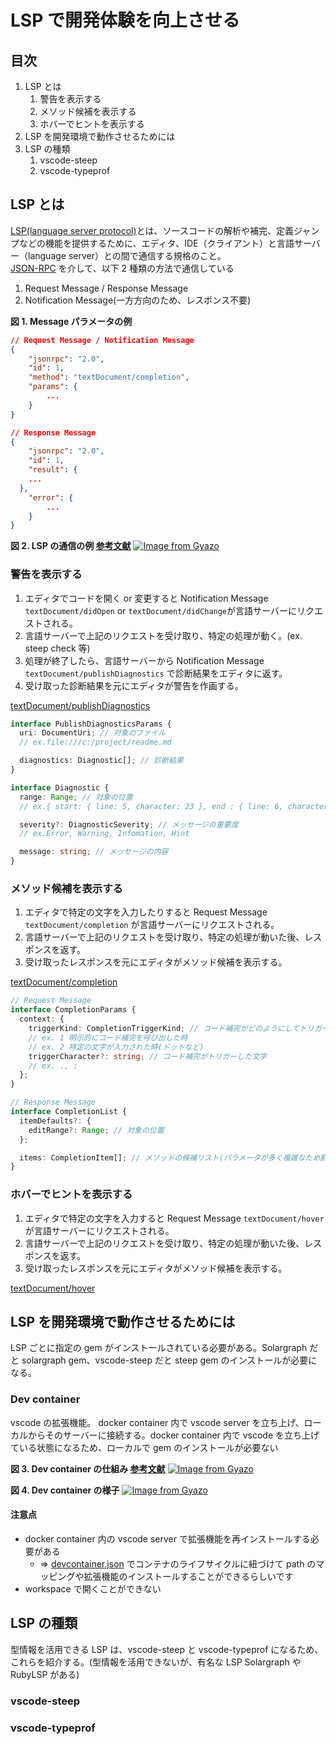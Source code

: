 # LSP で開発体験を向上させる

## 目次

1. LSP とは
   1. 警告を表示する
   2. メソッド候補を表示する
   3. ホバーでヒントを表示する
2. LSP を開発環境で動作させるためには
3. LSP の種類
   1. vscode-steep
   2. vscode-typeprof

## LSP とは

[LSP(language server protocol)](https://microsoft.github.io/language-server-protocol/specifications/lsp/3.17/specification/)とは、ソースコードの解析や補完、定義ジャンプなどの機能を提供するために、エディタ、IDE（クライアント）と言語サーバー（language server）との間で通信する規格のこと。<br>
[JSON-RPC](https://ja.wikipedia.org/wiki/JSON-RPC) を介して、以下 2 種類の方法で通信している<br>

1. Request Message / Response Message
2. Notification Message(一方方向のため、レスポンス不要)

**図 1. Message パラメータの例**

```json
// Request Message / Notification Message
{
	"jsonrpc": "2.0",
	"id": 1,
	"method": "textDocument/completion",
	"params": {
		...
	}
}

// Response Message
{
	"jsonrpc": "2.0",
	"id": 1,
	"result": {
    ...
  },
	"error": {
		...
	}
}
```

**図 2. LSP の通信の例 [参考文献](https://learn.microsoft.com/ja-jp/visualstudio/extensibility/language-server-protocol?view=vs-2022)**
[![Image from Gyazo](https://i.gyazo.com/d3fcf2e41ab7a5104125104aba362f03.png)](https://gyazo.com/d3fcf2e41ab7a5104125104aba362f03)

### 警告を表示する

1. エディタでコードを開く or 変更すると Notification Message `textDocument/didOpen` or `textDocument/didChange`が言語サーバーにリクエストされる。
2. 言語サーバーで上記のリクエストを受け取り、特定の処理が動く。(ex. steep check 等)
3. 処理が終了したら、言語サーバーから Notification Message `textDocument/publishDiagnostics` で診断結果をエディタに返す。
4. 受け取った診断結果を元にエディタが警告を作画する。

[textDocument/publishDiagnostics](https://microsoft.github.io/language-server-protocol/specifications/lsp/3.17/specification/#textDocument_publishDiagnostics)

```typescript
interface PublishDiagnosticsParams {
  uri: DocumentUri; // 対象のファイル
  // ex.file:///c:/project/readme.md

  diagnostics: Diagnostic[]; // 診断結果
}

interface Diagnostic {
  range: Range; // 対象の位置
  // ex.{ start: { line: 5, character: 23 }, end : { line: 6, character: 0 }}

  severity?: DiagnosticSeverity; // メッセージの重要度
  // ex.Error, Warning, Infomation, Hint

  message: string; // メッセージの内容
}
```

### メソッド候補を表示する

1. エディタで特定の文字を入力したりすると Request Message `textDocument/completion` が言語サーバーにリクエストされる。
2. 言語サーバーで上記のリクエストを受け取り、特定の処理が動いた後、レスポンスを返す。
3. 受け取ったレスポンスを元にエディタがメソッド候補を表示する。

[textDocument/completion](https://microsoft.github.io/language-server-protocol/specifications/lsp/3.17/specification/#textDocument_completion)

```typescript
// Request Message
interface CompletionParams {
  context: {
    triggerKind: CompletionTriggerKind; // コード補完がどのようにしてトリガーされたかを示す数値
    // ex. 1 明示的にコード補完を呼び出した時
    // ex. 2 特定の文字が入力された時(ドットなど)
    triggerCharacter?: string; // コード補完がトリガーした文字
    // ex. ., :
  };
}

// Response Message
interface CompletionList {
  itemDefaults?: {
    editRange?: Range; // 対象の位置
  };

  items: CompletionItem[]; // メソッドの候補リスト(パラメータが多く複雑なため割愛)
}
```

### ホバーでヒントを表示する

1. エディタで特定の文字を入力すると Request Message `textDocument/hover` が言語サーバーにリクエストされる。
2. 言語サーバーで上記のリクエストを受け取り、特定の処理が動いた後、レスポンスを返す。
3. 受け取ったレスポンスを元にエディタがメソッド候補を表示する。

[textDocument/hover](https://microsoft.github.io/language-server-protocol/specifications/lsp/3.17/specification/#textDocument_hover)

## LSP を開発環境で動作させるためには

LSP ごとに指定の gem がインストールされている必要がある。Solargraph だと solargraph gem、vscode-steep だと steep gem のインストールが必要になる。

### Dev container

vscode の拡張機能。
docker container 内で vscode server を立ち上げ、ローカルからそのサーバーに接続する。docker container 内で vscode を立ち上げている状態になるため、ローカルで gem のインストールが必要ない

**図 3. Dev container の仕組み [参考文献](https://code.visualstudio.com/docs/devcontainers/containers)**
[![Image from Gyazo](https://i.gyazo.com/ea71e87a29f9de9ace9811f566ad543b.png)](https://gyazo.com/ea71e87a29f9de9ace9811f566ad543b)

**図 4. Dev container の様子**
[![Image from Gyazo](https://i.gyazo.com/1c967cc3b60a538f688e90654038d852.png)](https://gyazo.com/1c967cc3b60a538f688e90654038d852)

#### 注意点

- docker container 内の vscode server で拡張機能を再インストールする必要がある
  - => [devcontainer.json](https://containers.dev/implementors/json_reference/#lifecycle-scripts) でコンテナのライフサイクルに紐づけて path のマッピングや拡張機能のインストールすることができるらしいです
- workspace で開くことができない

## LSP の種類

型情報を活用できる LSP は、vscode-steep と vscode-typeprof になるため、これらを紹介する。(型情報を活用できないが、有名な LSP Solargraph や RubyLSP がある)

### vscode-steep

### vscode-typeprof
